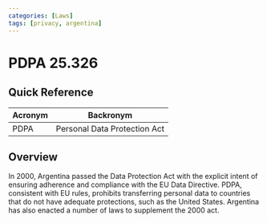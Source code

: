 ```yaml
---
categories: [Laws]
tags: [privacy, argentina]
---
```


# PDPA 25.326

## Quick Reference

| Acronym | Backronym |
| - | - |
| PDPA | Personal Data Protection Act |

## Overview

In 2000, Argentina passed the Data Protection Act with the explicit intent of ensuring adherence and compliance with the EU Data Directive. PDPA, consistent with EU rules, prohibits transferring personal data to countries that do not have adequate protections, such as the United States. Argentina has also enacted a number of laws to supplement the 2000 act.
